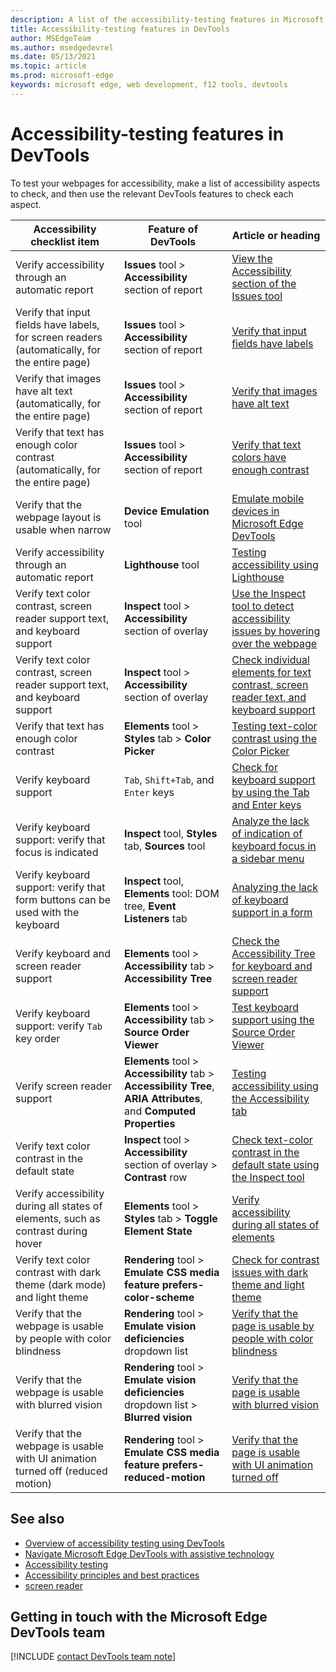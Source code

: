 ```yaml
---
description: A list of the accessibility-testing features in Microsoft Edge DevTools.
title: Accessibility-testing features in DevTools
author: MSEdgeTeam
ms.author: msedgedevrel
ms.date: 05/13/2021
ms.topic: article
ms.prod: microsoft-edge
keywords: microsoft edge, web development, f12 tools, devtools
---
```

# Accessibility-testing features in DevTools

To test your webpages for accessibility, make a list of accessibility aspects to check, and then use the relevant DevTools features to check each aspect.

<!-- row numbering in the comments is keyed to the order of the links to "detailed walkthrough steps" in the article "Overview of accessibility testing using DevTools" (accessibility-testing-in-devtools.md) -->

| Accessibility checklist item | Feature of DevTools | Article or heading |
|---|---|---|
| Verify accessibility through an automatic report | **Issues** tool > **Accessibility** section of report | <!--1.-->[View the Accessibility section of the Issues tool](test-issues-tool.md#view-the-accessibility-section-of-the-issues-tool) |
| Verify that input fields have labels, for screen readers (automatically, for the entire page) | **Issues** tool > **Accessibility** section of report | <!--2.-->[Verify that input fields have labels](test-issues-tool.md#check-that-input-fields-have-labels) |
| Verify that images have alt text (automatically, for the entire page) | **Issues** tool > **Accessibility** section of report | <!--3.-->[Verify that images have alt text](test-issues-tool.md#check-that-images-have-alt-text) |
| Verify that text has enough color contrast (automatically, for the entire page) | **Issues** tool > **Accessibility** section of report | <!--4.-->[Verify that text colors have enough contrast](test-issues-tool.md#check-that-text-colors-have-enough-contrast) |
| Verify that the webpage layout is usable when narrow | **Device Emulation** tool | <!--#n/a.-->[Emulate mobile devices in Microsoft Edge DevTools](../device-mode/index.md) |
| Verify accessibility through an automatic report | **Lighthouse** tool | <!--#n/a.-->[Testing accessibility using Lighthouse](lighthouse.md) |
| Verify text color contrast, screen reader support text, and keyboard support | **Inspect** tool > **Accessibility** section of overlay | <!--5.-->[Use the Inspect tool to detect accessibility issues by hovering over the webpage](test-inspect-tool.md) |
| Verify text color contrast, screen reader support text, and keyboard support | **Inspect** tool > **Accessibility** section of overlay | <!--6.-->[Check individual elements for text contrast, screen reader text, and keyboard support](test-inspect-tool.md#check-individual-elements-for-text-contrast-screen-reader-text-and-keyboard-support) |
| Verify that text has enough color contrast | **Elements** tool > **Styles** tab > **Color Picker** | <!--#n/a.-->[Testing text-color contrast using the Color Picker](color-picker.md) |
| Verify keyboard support | `Tab`, `Shift+Tab`, and `Enter` keys | <!--8.-->[Check for keyboard support by using the Tab and Enter keys](test-tab-enter-keys.md) |
| Verify keyboard support: verify that focus is indicated | **Inspect** tool, **Styles** tab, **Sources** tool | <!--9.-->[Analyze the lack of indication of keyboard focus in a sidebar menu](test-analyze-no-focus-indicator.md) |
| Verify keyboard support: verify that form buttons can be used with the keyboard | **Inspect** tool, **Elements** tool: DOM tree, **Event Listeners** tab | <!--10.-->[Analyzing the lack of keyboard support in a form](test-analyze-no-keyboard-support.md) |
| Verify keyboard and screen reader support | **Elements** tool > **Accessibility** tab > **Accessibility Tree** | <!--11.-->[Check the Accessibility Tree for keyboard and screen reader support](test-accessibility-tree.md) |
| Verify keyboard support: verify `Tab` key order | **Elements** tool > **Accessibility** tab > **Source Order Viewer** | <!--12.-->[Test keyboard support using the Source Order Viewer](test-tab-key-source-order-viewer.md) |
| Verify screen reader support | **Elements** tool > **Accessibility** tab > **Accessibility Tree**, **ARIA Attributes**, and **Computed Properties** | <!--#n/a.-->[Testing accessibility using the Accessibility tab](accessibility-tab.md) |
| Verify text color contrast in the default state | **Inspect** tool > **Accessibility** section of overlay > **Contrast** row | <!--13.-->[Check text-color contrast in the default state using the Inspect tool](test-inspect-text-contrast.md) |
| Verify accessibility during all states of elements, such as contrast during hover | **Elements** tool > **Styles** tab > **Toggle Element State** | <!--14.-->[Verify accessibility during all states of elements](test-inspect-states.md) |
| Verify text color contrast with dark theme (dark mode) and light theme | **Rendering** tool > **Emulate CSS media feature prefers-color-scheme** | <!--15.-->[Check for contrast issues with dark theme and light theme](test-dark-mode.md) |
| Verify that the webpage is usable by people with color blindness | **Rendering** tool > **Emulate vision deficiencies** dropdown list | <!--16.-->[Verify that the page is usable by people with color blindness](test-color-blindness.md) |
| Verify that the webpage is usable with blurred vision | **Rendering** tool > **Emulate vision deficiencies** dropdown list > **Blurred vision** | <!--17.-->[Verify that the page is usable with blurred vision](test-blurred-vision.md) |
| Verify that the webpage is usable with UI animation turned off (reduced motion) | **Rendering** tool > **Emulate CSS media feature prefers-reduced-motion** | <!--18.-->[Verify that the page is usable with UI animation turned off](test-reduced-ui-motion.md) |

<!--| (n/a; not a specific accessibility test) | **Inspect** tool > **Accessibility** section of overlay | 7. [Using the Inspect tool to hover over the webpage to highlight the DOM and CSS](test-inspect-tool.md#using-the-inspect-tool-to-hover-over-the-webpage-to-highlight-the-dom-and-css) |-->


## See also

*   [Overview of accessibility testing using DevTools][DevtoolsAccessibilityAccessibilitytestingindevtools]
*   [Navigate Microsoft Edge DevTools with assistive technology][DevtoolsAccessibilityNavigation]
*   [Accessibility testing][DevtoolsAccessibilityTest]
*   [Accessibility principles and best practices][MDNAccessibility]
*   [screen reader][MDNScreenReader]


## Getting in touch with the Microsoft Edge DevTools team  

[!INCLUDE [contact DevTools team note](../includes/contact-devtools-team-note.md)]  


<!-- links -->  
[DevtoolsAccessibilityTest]: ../../accessibility/test.md "Accessibility testing | Microsoft Docs"
[DevtoolsAccessibilityAccessibilitytestingindevtools]: accessibility-testing-in-devtools.md "Overview of accessibility testing using DevTools | Microsoft Docs"
[DevtoolsAccessibilityNavigation]: ./navigation.md "Navigate Microsoft Edge DevTools with assistive technology | Microsoft Docs"  
<!-- external -->
[MDNAccessibility]: https://developer.mozilla.org/docs/Web/Accessibility "Accessibility | MDN"  
[MDNScreenReader]: https://developer.mozilla.org/docs/Glossary/Screen_reader "Screen reader | MDN"  
